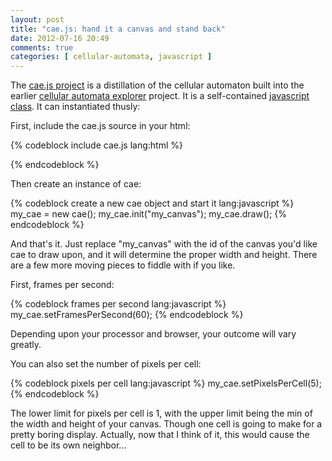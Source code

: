 ```yaml
---
layout: post
title: "cae.js: hand it a canvas and stand back"
date: 2012-07-16 20:49
comments: true
categories: [ cellular-automata, javascript ]
---
```


The [cae.js project][0] is a distillation of the cellular automaton built into the earlier [cellular automata explorer][1] project. It is a self-contained [javascript class][2]. It can instantiated thusly:

First, include the cae.js source in your html:

{% codeblock include cae.js lang:html %}
<script src="/javascripts/cae.js"></script>
{% endcodeblock %}

Then create an instance of cae:

{% codeblock create a new cae object and start it lang:javascript %}
my_cae = new cae();
my_cae.init("my_canvas");
my_cae.draw();
{% endcodeblock %}

And that's it. Just replace "my_canvas" with the id of the canvas you'd like cae to draw upon, and it will determine the proper width and height. There are a few more moving pieces to fiddle with if you like. 

First, frames per second:

{% codeblock frames per second lang:javascript %}
my_cae.setFramesPerSecond(60);
{% endcodeblock %}

Depending upon your processor and browser, your outcome will vary greatly.

You can also set the number of pixels per cell:

{% codeblock pixels per cell lang:javascript %}
my_cae.setPixelsPerCell(5);
{% endcodeblock %}

The lower limit for pixels per cell is 1, with the upper limit being the min of the width and height of your canvas. Though one cell is going to make for a pretty boring display. Actually, now that I think of it, this would cause the cell to be its own neighbor...

<canvas id="my_canvas" width="100" height="100"></canvas>
<script type="text/javascript">
    my_cae = new cae();
    my_cae.init("my_canvas");
    my_cae.setPixelsPerCell(100);
    my_cae.draw();
</script>



[0]: https://github.com/arrogantrobot/cae.js "cae.js"
[1]: https://github.com/arrogantrobot/Cellular-Automata-Explorer "cellular automata explorer"
[2]: http://www.webmonkey.com/2010/02/make_oop_classes_in_javascript/ "functions all the way down"
